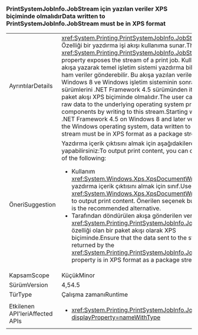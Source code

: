 ### <a name="data-written-to-printsystemjobinfojobstream-must-be-in-xps-format"></a><span data-ttu-id="08213-101">PrintSystemJobInfo.JobStream için yazılan veriler XPS biçiminde olmalıdır</span><span class="sxs-lookup"><span data-stu-id="08213-101">Data written to PrintSystemJobInfo.JobStream must be in XPS format</span></span>

|   |   |
|---|---|
|<span data-ttu-id="08213-102">Ayrıntılar</span><span class="sxs-lookup"><span data-stu-id="08213-102">Details</span></span>|<span data-ttu-id="08213-103"><xref:System.Printing.PrintSystemJobInfo.JobStream> Özelliği bir yazdırma işi akışı kullanıma sunar.</span><span class="sxs-lookup"><span data-stu-id="08213-103">The <xref:System.Printing.PrintSystemJobInfo.JobStream> property exposes the stream of a print job.</span></span> <span data-ttu-id="08213-104">Kullanıcı bu akışa yazarak temel işletim sistemi yazdırma bileşenleri ham veriler gönderebilir. Bu akışa yazılan veriler, Windows 8 ve Windows işletim sisteminin sonraki sürümlerini .NET Framework 4.5 sürümünden itibaren bir paket akışı XPS biçiminde olmalıdır.</span><span class="sxs-lookup"><span data-stu-id="08213-104">The user can send raw data to the underlying operating system printing components by writing to this stream.Starting with the .NET Framework 4.5 on Windows 8 and later versions of the Windows operating system, data written to this stream must be in XPS format as a package stream.</span></span>|
|<span data-ttu-id="08213-105">Öneri</span><span class="sxs-lookup"><span data-stu-id="08213-105">Suggestion</span></span>|<span data-ttu-id="08213-106">Yazdırma içerik çıktısını almak için aşağıdakilerden birini yapabilirsiniz:</span><span class="sxs-lookup"><span data-stu-id="08213-106">To output print content, you can do either of the following:</span></span><ul><li><span data-ttu-id="08213-107">Kullanım <xref:System.Windows.Xps.XpsDocumentWriter> yazdırma içerik çıktısını almak için sınıf.</span><span class="sxs-lookup"><span data-stu-id="08213-107">Use the <xref:System.Windows.Xps.XpsDocumentWriter> class to output print content.</span></span> <span data-ttu-id="08213-108">Önerilen seçenek budur.</span><span class="sxs-lookup"><span data-stu-id="08213-108">This is the recommended alternative.</span></span></li><li><span data-ttu-id="08213-109">Tarafından döndürülen akışa gönderilen verileri emin <xref:System.Printing.PrintSystemJobInfo.JobStream> özelliği olan bir paket akışı olarak XPS biçiminde.</span><span class="sxs-lookup"><span data-stu-id="08213-109">Ensure that the data sent to the stream returned by the <xref:System.Printing.PrintSystemJobInfo.JobStream> property is in XPS format as a package stream.</span></span></li></ul>|
|<span data-ttu-id="08213-110">Kapsam</span><span class="sxs-lookup"><span data-stu-id="08213-110">Scope</span></span>|<span data-ttu-id="08213-111">Küçük</span><span class="sxs-lookup"><span data-stu-id="08213-111">Minor</span></span>|
|<span data-ttu-id="08213-112">Sürüm</span><span class="sxs-lookup"><span data-stu-id="08213-112">Version</span></span>|<span data-ttu-id="08213-113">4,5</span><span class="sxs-lookup"><span data-stu-id="08213-113">4.5</span></span>|
|<span data-ttu-id="08213-114">Tür</span><span class="sxs-lookup"><span data-stu-id="08213-114">Type</span></span>|<span data-ttu-id="08213-115">Çalışma zamanı</span><span class="sxs-lookup"><span data-stu-id="08213-115">Runtime</span></span>|
|<span data-ttu-id="08213-116">Etkilenen API'leri</span><span class="sxs-lookup"><span data-stu-id="08213-116">Affected APIs</span></span>|<ul><li><xref:System.Printing.PrintSystemJobInfo.JobStream?displayProperty=nameWithType></li></ul>|


